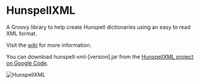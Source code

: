 HunspellXML
===========

A Groovy library to help create Hunspell dictionaries using an easy to read XML format.

Visit the [wiki](https://github.com/TrnsltLife/HunspellXML/wiki) for more information.

You can download hunspell-xml-[version].jar from the [HunspellXML project on Google Code](https://code.google.com/p/hunspellxml/downloads/list).

![HunspellXML](https://user-images.githubusercontent.com/280842/26846538-ce479496-4aae-11e7-95a1-98b8ff576987.png)

